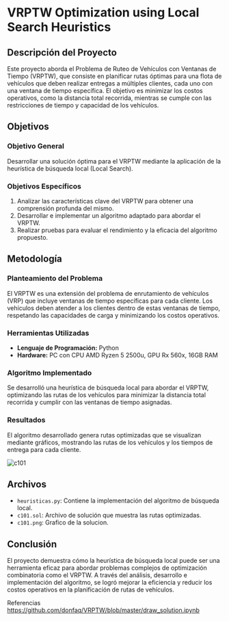 # VRPTW Optimization using Local Search Heuristics

## Descripción del Proyecto

Este proyecto aborda el Problema de Ruteo de Vehículos con Ventanas de Tiempo (VRPTW), que consiste en planificar rutas óptimas para una flota de vehículos que deben realizar entregas a múltiples clientes, cada uno con una ventana de tiempo específica. El objetivo es minimizar los costos operativos, como la distancia total recorrida, mientras se cumple con las restricciones de tiempo y capacidad de los vehículos.

## Objetivos

### Objetivo General
Desarrollar una solución óptima para el VRPTW mediante la aplicación de la heurística de búsqueda local (Local Search).

### Objetivos Específicos
1. Analizar las características clave del VRPTW para obtener una comprensión profunda del mismo.
2. Desarrollar e implementar un algoritmo adaptado para abordar el VRPTW.
3. Realizar pruebas para evaluar el rendimiento y la eficacia del algoritmo propuesto.

## Metodología

### Planteamiento del Problema
El VRPTW es una extensión del problema de enrutamiento de vehículos (VRP) que incluye ventanas de tiempo específicas para cada cliente. Los vehículos deben atender a los clientes dentro de estas ventanas de tiempo, respetando las capacidades de carga y minimizando los costos operativos.

### Herramientas Utilizadas
- **Lenguaje de Programación:** Python
- **Hardware:** PC con CPU AMD Ryzen 5 2500u, GPU Rx 560x, 16GB RAM

### Algoritmo Implementado
Se desarrolló una heurística de búsqueda local para abordar el VRPTW, optimizando las rutas de los vehículos para minimizar la distancia total recorrida y cumplir con las ventanas de tiempo asignadas.

### Resultados
El algoritmo desarrollado genera rutas optimizadas que se visualizan mediante gráficos, mostrando las rutas de los vehículos y los tiempos de entrega para cada cliente.

![c101](https://github.com/Fabian213/Optimizacion/assets/143827414/cfbff8c3-8570-4eec-b91b-65d7151f6446)


## Archivos

- `heuristicas.py`: Contiene la implementación del algoritmo de búsqueda local.
- `c101.sol`: Archivo de solución que muestra las rutas optimizadas.
- `c101.png`: Grafico de la solucion.

## Conclusión

El proyecto demuestra cómo la heurística de búsqueda local puede ser una herramienta eficaz para abordar problemas complejos de optimización combinatoria como el VRPTW. A través del análisis, desarrollo e implementación del algoritmo, se logró mejorar la eficiencia y reducir los costos operativos en la planificación de rutas de vehículos.

Referencias
https://github.com/donfaq/VRPTW/blob/master/draw_solution.ipynb
